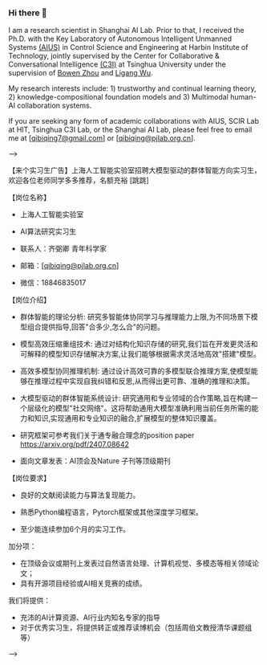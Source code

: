 ### Hi there 👋

<!--
**Biqing-Qi/Biqing-Qi** is a ✨ _special_ ✨ repository because its `README.md` (this file) appears on your GitHub profile.

Here are some ideas to get you started:

- I’m currently working on ...
- 🌱 I’m currently learning ...
- 👯 I’m looking to collaborate on ...
- 🤔 I’m looking for help with ...
- 💬 Ask me about ...
-  How to reach me: ...
- 😄 Pronouns: ...
- ⚡ Fun fact: ...
-->
I am a research scientist in Shanghai AI Lab. Prior to that, I received the Ph.D. with the Key Laboratory of Autonomous Intelligent Unmanned Systems [(AIUS)](https://aius.hit.edu.cn/12888/list.htm) in Control Science and Engineering at Harbin Institute of Technology, jointly supervised by the Center for Collaborative & Conversational Intelligence [(C3I)](http://c3i.ee.tsinghua.edu.cn/people/) at Tsinghua University under the supervision of [Bowen Zhou](http://web.ee.tsinghua.edu.cn/zhoubowen/zh_CN/index.htm) and [Ligang Wu](https://homepage.hit.edu.cn/wuligang). 

My research interests include: 1) trustworthy and continual learning theory, 2) knowledge-compositional foundation models and 3) Multimodal human-AI collaboration systems.

If you are seeking any form of academic collaborations with AIUS, SCIR Lab at HIT, Tsinghua C3I Lab, or the Shanghai AI Lab, please feel free to email me at [qibiqing7@gmail.com] or [qibiqing@pjlab.org.cn].

-->

【来个实习生广告】上海人工智能实验室招聘大模型驱动的群体智能方向实习生，欢迎各位老师同学多多推荐，名额充裕 [跳跳]

【岗位名称】

- 上海人工智能实验室

- AI算法研究实习生

- 联系人：齐弼卿 青年科学家

- 邮箱：[qibiqing@pjlab.org.cn]

- 微信：18846835017

【岗位介绍】

- 群体智能的理论分析: 研究多智能体协同学习与推理能力上限,为不同场景下模型组合提供指导,回答"合多少,怎么合"的问题。

- 模型高效压缩重组技术: 通过对结构化知识存储的研究,我们旨在开发更灵活和可解释的模型知识存储解决方案,让我们能够根据需求灵活地高效"搭建"模型。

- 高效多模型协同推理机制: 通过设计高效可靠的多模型联合推理方案,使模型能够在推理过程中实现自我纠错和反思,从而得出更可靠、准确的推理和决策。

- 大模型驱动的群体智能系统设计: 研究通用和专业领域的合作策略,旨在构建一个层级化的模型"社交网络"。这将帮助通用大模型准确利用当前任务所需的能力和知识,实现通用和专业知识的融合,扩展模型的整体知识覆盖。

- 研究框架可参考我们关于通专融合理念的position paper https://arxiv.org/pdf/2407.08642

- 面向文章发表：AI顶会及Nature 子刊等顶级期刊

【岗位要求】

- 良好的文献阅读能力与算法复现能力。

- 熟悉Python编程语言，Pytorch框架或其他深度学习框架。

- 至少能连续参加6个月的实习工作。

加分项：

- 在顶级会议或期刊上发表过自然语言处理、计算机视觉、多模态等相关领域论文；
- 具有开源项目经验或AI相关竞赛的成绩。

我们将提供：

-  充沛的AI计算资源、AI行业内知名专家的指导
-  对于优秀实习生，将提供转正或推荐读博机会（包括周伯文教授清华课题组等）

-->
<!--
### 📎 Homepages

### 🔥 News

### 💻 Recent Papers

#### 📫 Trustworthy machine learing 

#### 😄 Continual machine Learing 

#### 🌱 Long Sequence Modeling

#### 💬 Multimodal human-AI Collaboration systems
-->

